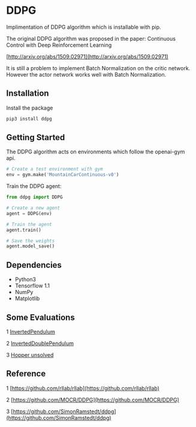# DDPG

Implimentation of DDPG algorithm which is installable with pip.

The original DDPG algorithm was proposed in the paper: Continuous Control with Deep Reinforcement Learning

[http://arxiv.org/abs/1509.02971](http://arxiv.org/abs/1509.02971)

It is still a problem to implement Batch Normalization on the critic network. However the actor network works well with Batch Normalization.

## Installation

Install the package
```sh
pip3 install ddpg
```

## Getting Started

The DDPG algorithm acts on environments which follow the openai-gym api.
```python
# Create a test environment with gym
env = gym.make('MountainCarContinuous-v0')
```

Train the DDPG agent:
```python
from ddpg import DDPG

# Create a new agent
agent = DDPG(env)

# Train the agent
agent.train()

# Save the weights
agent.model_save()
```


## Dependencies

* Python3
* Tensorflow 1.1
* NumPy
* Matplotlib

## Some Evaluations

1 [InvertedPendulum](https://gym.openai.com/evaluations/eval_mviLO6dZTCmtF1KSmprM1w#reproducibility)

2 [InvertedDoublePendulum](https://gym.openai.com/evaluations/eval_PtYUMaEUSwqS3YUYA6MOQ#reproducibility)

3 [Hopper unsolved](https://gym.openai.com/evaluations/eval_MwvKWh5CSp6SO8IAWU4pqw#reproducibility)

## Reference
1 [https://github.com/rllab/rllab](https://github.com/rllab/rllab)

2 [https://github.com/MOCR/DDPG](https://github.com/MOCR/DDPG)

3 [https://github.com/SimonRamstedt/ddpg](https://github.com/SimonRamstedt/ddpg)




